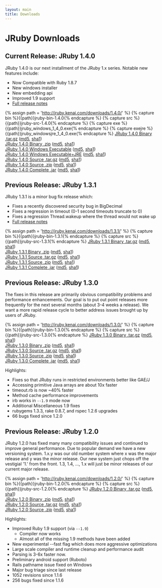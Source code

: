 ```yaml
---
layout: main
title: Downloads
---
```

# JRuby Downloads

## Current Release: JRuby 1.4.0

JRuby 1.4.0 is our next installment of the JRuby 1.x series.  Notable new features include:

- Now Compatible with Ruby 1.8.7
- New windows installer
- New embedding api
- Improved 1.9 support
- [Full release notes](/2009/11/02/jruby-1-4-0)
 
{% assign path = 'http://jruby.kenai.com/downloads/1.4.0/' %}
{% capture bin %}{{path}}jruby-bin-1.4.0{% endcapture %}
{% capture src %}{{path}}jruby-src-1.4.0{% endcapture %}
{% capture exe %}{{path}}jruby_windows_1_4_0.exe{% endcapture %}
{% capture exejre %}{{path}}jruby_windowsjre_1_4_0.exe{% endcapture %}
[JRuby 1.4.0 Binary .tar.gz]({{bin}}.tar.gz) ([md5]({{bin}}.tar.gz.md5), [sha1]({{bin}}.tar.gz.sha1))<br/>
[JRuby 1.4.0 Binary .zip]({{bin}}.zip) ([md5]({{bin}}.zip.md5), [sha1]({{bin}}.zip.sha1))<br/>
[JRuby 1.4.0 Windows Executable]({{exe}}) ([md5]({{exe}}.md5), [sha1]({{exe}}.sha1))<br/>
[JRuby 1.4.0 Windows Executable+JRE]({{exejre}}) ([md5]({{exejre}}.md5), [sha1]({{exejre}}.sha1))<br/>
[JRuby 1.4.0 Source .tar.gz]({{src}}.tar.gz) ([md5]({{src}}.tar.gz.md5), [sha1]({{src}}.tar.gz.sha1))<br/>
[JRuby 1.4.0 Source .zip]({{src}}.zip) ([md5]({{src}}.zip.md5), [sha1]({{src}}.zip.sha1))<br/>
[JRuby 1.4.0 Complete .jar]({{path}}jruby-complete-1.4.0.jar) ([md5]({{path}}jruby-complete-1.4.0.jar.md5), [sha1]({{path}}jruby-complete-1.4.0.jar.sha1))<br/>

## Previous Release: JRuby 1.3.1

JRuby 1.3.1 is a minor bug fix release which:

- Fixes a recently discovered security bug in BigDecimal
- Fixes a regression in timeout (0-1 second timeouts truncate to 0)
- Fixes a regression Thread.wakeup where the thread would not wake up
- [Full release notes](/2009/06/15/jruby-1-3-1)

{% assign path = 'http://jruby.kenai.com/downloads/1.3.1/' %}
{% capture bin %}{{path}}jruby-bin-1.3.1{% endcapture %}
{% capture src %}{{path}}jruby-src-1.3.1{% endcapture %}
[JRuby 1.3.1 Binary .tar.gz]({{bin}}.tar.gz) ([md5]({{bin}}.tar.gz.md5), [sha1]({{bin}}.tar.gz.sha1))<br/>
[JRuby 1.3.1 Binary .zip]({{bin}}.zip) ([md5]({{bin}}.zip.md5), [sha1]({{bin}}.zip.sha1))<br/>
[JRuby 1.3.1 Source .tar.gz]({{src}}.tar.gz) ([md5]({{src}}.tar.gz.md5), [sha1]({{src}}.tar.gz.sha1))<br/>
[JRuby 1.3.1 Source .zip]({{src}}.zip) ([md5]({{src}}.zip.md5), [sha1]({{src}}.zip.sha1))<br/>
[JRuby 1.3.1 Complete .jar]({{path}}jruby-complete-1.3.1.jar) ([md5]({{path}}jruby-complete-1.3.1.jar.md5), [sha1]({{path}}jruby-complete-1.3.1.jar.sha1))<br/>

## Previous Release: JRuby 1.3.0

The fixes in this release are primarily obvious compatibility problems
and performance enhancements. Our goal is to put out point releases
more frequently for the next several months (about 3-4 weeks a
release). We want a more rapid release cycle to better address issues
brought up by users of JRuby.

{% assign path = 'http://jruby.kenai.com/downloads/1.3.0/' %}
{% capture bin %}{{path}}jruby-bin-1.3.0{% endcapture %}
{% capture src %}{{path}}jruby-src-1.3.0{% endcapture %}
[JRuby 1.3.0 Binary .tar.gz]({{bin}}.tar.gz) ([md5]({{bin}}.tar.gz.md5), [sha1]({{bin}}.tar.gz.sha1))<br/>
[JRuby 1.3.0 Binary .zip]({{bin}}.zip) ([md5]({{bin}}.zip.md5), [sha1]({{bin}}.zip.sha1))<br/>
[JRuby 1.3.0 Source .tar.gz]({{src}}.tar.gz) ([md5]({{src}}.tar.gz.md5), [sha1]({{src}}.tar.gz.sha1))<br/>
[JRuby 1.3.0 Source .zip]({{src}}.zip) ([md5]({{src}}.zip.md5), [sha1]({{src}}.zip.sha1))<br/>
[JRuby 1.3.0 Complete .jar]({{path}}jruby-complete-1.3.0.jar) ([md5]({{path}}jruby-complete-1.3.0.jar.md5), [sha1]({{path}}jruby-complete-1.3.0.jar.sha1))<br/>

Highlights:

- Fixes so that JRuby runs in restricted environments better like GAE/J
- Accessing primitive Java arrays are about 10x faster
- timeout.rb is now ~40% faster
- Method cache performance improvements
- irb works in `--1.9` mode now
- Additional Miscellaneous 1.9 fixes
- rubygems 1.3.3, rake 0.8.7, and rspec 1.2.6 upgrades
- 66 bugs fixed since 1.2.0

## Previous Release: JRuby 1.2.0

JRuby 1.2.0 has fixed many many compatibility issues and continued to
improve general performance.  Due to popular demand we have a new versioning
system.  1.x.y was our old number system where x was the major release and y
was the minor release.  Our new system just chops off the vestigial '1.' from
the front.  1.3, 1.4, ..., 1.x will just be minor releases of our current
major release.

{% assign path = 'http://jruby.kenai.com/downloads/1.2.0/' %}
{% capture bin %}{{path}}jruby-bin-1.2.0{% endcapture %}
{% capture src %}{{path}}jruby-src-1.2.0{% endcapture %}
[JRuby 1.2.0 Binary .tar.gz]({{bin}}.tar.gz) ([md5]({{bin}}.tar.gz.md5), [sha1]({{bin}}.tar.gz.sha1))<br/>
[JRuby 1.2.0 Binary .zip]({{bin}}.zip) ([md5]({{bin}}.zip.md5), [sha1]({{bin}}.zip.sha1))<br/>
[JRuby 1.2.0 Source .tar.gz]({{src}}.tar.gz) ([md5]({{src}}.tar.gz.md5), [sha1]({{src}}.tar.gz.sha1))<br/>
[JRuby 1.2.0 Source .zip]({{src}}.zip) ([md5]({{src}}.zip.md5), [sha1]({{src}}.zip.sha1))<br/>

Highlights:

- Improved Ruby 1.9 support (via `--1.9`)
  - Compiler now works
  - Almost all of the missing 1.9 methods have been added
- New experimental --fast flag which does more aggressive optimizations
- Large scale compiler and runtime cleanup and performance audit
- Parsing is 3-6x faster now.
- Preliminary android support (Ruboto)
- Rails pathname issue fixed on Windows
- Major bug triage since last release
- 1052 revisions since 1.1.6
- 256 bugs fixed since 1.1.6
